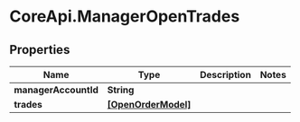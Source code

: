 # CoreApi.ManagerOpenTrades

## Properties
Name | Type | Description | Notes
------------ | ------------- | ------------- | -------------
**managerAccountId** | **String** |  | 
**trades** | [**[OpenOrderModel]**](OpenOrderModel.md) |  | 


